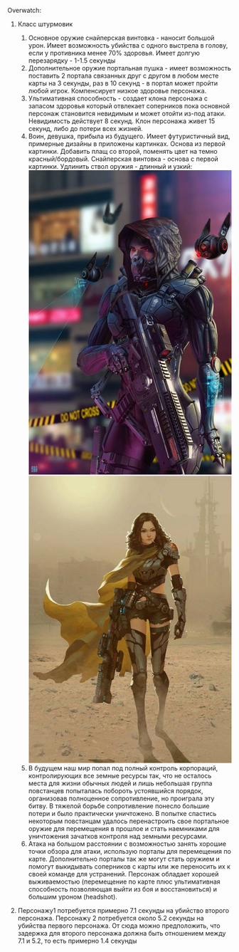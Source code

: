 Overwatch:
1. Класс штурмовик
   1. Основное оружие снайперская винтовка - наносит большой урон. Имеет возможность убийства с одного выстрела в голову, если у противника менее 70% здоровья. Имеет долгую перезарядку - 1-1.5 секунды
   1. Дополнительное оружие портальная пушка - имеет возможность поставить 2 портала связанных друг с другом в любом месте карты на 3 секунды, раз в 10 секунд - в портал может пройти любой игрок. Компенсирует низкое здоровье персонажа.
   1. Ультимативная способность - создает клона персонажа с запасом здоровья который отвлекает соперников пока основной персонаж становится невидимым и может отойти из-под атаки. Невидимость действует 8 секунд. Клон персонажа живет 15 секунд, либо до потери всех жизней.
   1. Воин, девушка, прибыла из будущего. Имеет футуристичный вид, примерные дизайны в приложены картинках. Основа из первой картинки. Добавить плащ со второй, поменять цвет на темно красный/бордовый. Снайперская винтовка - основа с первой картинки. Удлинить ствол оружия - длинный и узкий: 
![](2.jpg) ![](1.jpg)
   4. В будущем наш мир попал под полный контроль корпораций, контролирующих все земные ресурсы так, что не осталось места для жизни обычных людей и лишь небольшая группа повстанцев попыталась побороть устоявшийся порядок, организовав полноценное сопротивление, но проиграла эту битву. В тяжелой борьбе сопротивление понесло большие потери и было практически уничтожено. В попытке спастись некоторым повстанцам удалось перенастроить свое портальное оружие для перемещения в прошлое и стать наемниками для уничтожения зачатков контроля над земными ресурсами.
   5. Атака на большом расстоянии с возможностью занять хорошие точки обзора для атаки, использую порталы для перемещения по карте. Дополнительно порталы так же могут стать оружием и помогут выкидывать соперников с карты или же переносить их к своей команде для устранений. Персонаж обладает хорошей выживаемостью (перемещение по карте плюс ультимативная способность позволяющая выйти из боя и восстановиться) и большим уроном (headshot).

2. Персонажу1 потребуется примерно 7.1 секунды на убийство второго персонажа. Персонажу 2 потребуется около 5.2 секунды на убийства первого персонажа. От сюда можно предположить, что задержка для второго персонажа должна быть отношением между 7.1 и 5.2, то есть примерно 1.4 секунды
